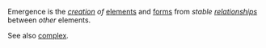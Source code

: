 Emergence is the *[creation](https://github.com/gcassel/Modular-Organization-Terminology/blob/master/terms/creation.md) of* [elements](https://github.com/gcassel/Modular-Organization-Terminology/blob/master/terms/element.md) and [forms](https://github.com/gcassel/Modular-Organization-Terminology/blob/master/terms/form.md) from *stable [relationships](https://github.com/gcassel/Modular-Organization-Terminology/blob/master/terms/relationship.md)* between *other* elements.
 
 See also [complex](https://github.com/gcassel/Modular-Organization-Terminology/blob/master/terms/complex.md).
